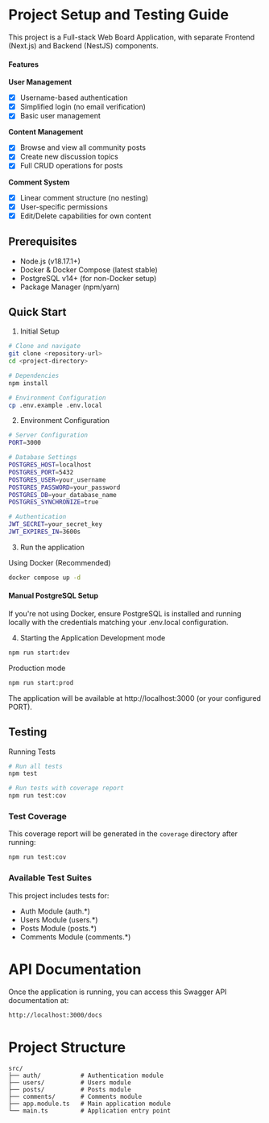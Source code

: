 # Project Setup and Testing Guide

This project is a Full-stack Web Board Application, with separate Frontend (Next.js) and Backend (NestJS) components.

#### Features

**User Management**
- [x] Username-based authentication
- [x] Simplified login (no email verification)
- [x] Basic user management

**Content Management**
- [x] Browse and view all community posts
- [x] Create new discussion topics
- [x] Full CRUD operations for posts

**Comment System**
- [x] Linear comment structure (no nesting)
- [x] User-specific permissions
- [x] Edit/Delete capabilities for own content

## Prerequisites

- Node.js (v18.17.1+)
- Docker & Docker Compose (latest stable)
- PostgreSQL v14+ (for non-Docker setup)
- Package Manager (npm/yarn)

## Quick Start

1. Initial Setup
```bash
# Clone and navigate
git clone <repository-url>
cd <project-directory>

# Dependencies
npm install

# Environment Configuration
cp .env.example .env.local
```

2. Environment Configuration
```bash
# Server Configuration
PORT=3000

# Database Settings
POSTGRES_HOST=localhost
POSTGRES_PORT=5432
POSTGRES_USER=your_username
POSTGRES_PASSWORD=your_password
POSTGRES_DB=your_database_name
POSTGRES_SYNCHRONIZE=true

# Authentication
JWT_SECRET=your_secret_key
JWT_EXPIRES_IN=3600s
```

3. Run the application

Using Docker (Recommended)

```bash
docker compose up -d
```

#### Manual PostgreSQL Setup

If you're not using Docker, ensure PostgreSQL is installed and running locally with the credentials matching your .env.local configuration.

4. Starting the Application
   Development mode

```bash
npm run start:dev
```

Production mode

```bash
npm run start:prod
```

The application will be available at http://localhost:3000 (or your configured PORT).

## Testing

Running Tests

```bash
# Run all tests
npm test

# Run tests with coverage report
npm run test:cov
```

### Test Coverage

This coverage report will be generated in the `coverage` directory after running:

```bash
npm run test:cov
```

### Available Test Suites

This project includes tests for:

- Auth Module (auth.\*)
- Users Module (users.\*)
- Posts Module (posts.\*)
- Comments Module (comments.\*)

# API Documentation

Once the application is running, you can access this Swagger API documentation at:

```bash
http://localhost:3000/docs
```

# Project Structure

```
src/
├── auth/           # Authentication module
├── users/          # Users module
├── posts/          # Posts module
├── comments/       # Comments module
├── app.module.ts   # Main application module
└── main.ts         # Application entry point
```
